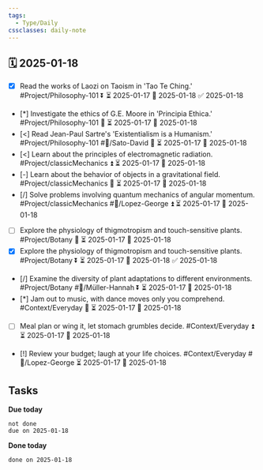 ```yaml
---
tags:
  - Type/Daily
cssclasses: daily-note
---
```


## 🗓️ 2025-01-18

- [x] Read the works of Laozi on Taoism in 'Tao Te Ching.' #Project/Philosophy-101 ⏬ ⏳ 2025-01-17 📅 2025-01-18 ✅ 2025-01-18
- [*] Investigate the ethics of G.E. Moore in 'Principia Ethica.' #Project/Philosophy-101 🔽 ⏳ 2025-01-17 📅 2025-01-18
- [<] Read Jean-Paul Sartre's 'Existentialism is a Humanism.' #Project/Philosophy-101 #👤/Sato-David 🔺 ⏳ 2025-01-17 📅 2025-01-18
- [<] Learn about the principles of electromagnetic radiation. #Project/classicMechanics ⏫ ⏳ 2025-01-17 📅 2025-01-18
- [-] Learn about the behavior of objects in a gravitational field. #Project/classicMechanics 🔽 ⏳ 2025-01-17 📅 2025-01-18
- [/] Solve problems involving quantum mechanics of angular momentum. #Project/classicMechanics #👤/Lopez-George ⏫ ⏳ 2025-01-17 📅 2025-01-18
- [ ] Explore the physiology of thigmotropism and touch-sensitive plants. #Project/Botany 🔼 ⏳ 2025-01-17 📅 2025-01-18
- [x] Explore the physiology of thigmotropism and touch-sensitive plants. #Project/Botany ⏬ ⏳ 2025-01-17 📅 2025-01-18 ✅ 2025-01-18
- [/] Examine the diversity of plant adaptations to different environments. #Project/Botany #👤/Müller-Hannah ⏬ ⏳ 2025-01-17 📅 2025-01-18
- [*] Jam out to music, with dance moves only you comprehend. #Context/Everyday 🔼 ⏳ 2025-01-17 📅 2025-01-18
- [ ] Meal plan or wing it, let stomach grumbles decide. #Context/Everyday ⏫ ⏳ 2025-01-17 📅 2025-01-18
- [!] Review your budget; laugh at your life choices. #Context/Everyday #👤/Lopez-George ⏳ 2025-01-17 📅 2025-01-18

## Tasks

**Due today**

```tasks
not done
due on 2025-01-18
```

**Done today**

```tasks
done on 2025-01-18
```
            
